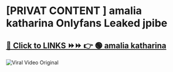 
 # [PRIVAT CONTENT ] amalia katharina Onlyfans Leaked jpibe

## <h2><a href="https://clipsfans.com/amalia_katharina&ref=git">🔗 Click to LINKS ⏩⏩ 👉 🟢 amalia katharina </a></h2>

<a href="https://clipsfans.com/amalia_katharina&ref=git" rel="nofollow" data-target="animated-image.originalLink"><img src="https://i.ibb.co.com/xMMVF88/686577567.gif" alt="Viral Video Original" style="max-width: 100%; display: inline-block;" data-target="animated-image.originalImage"></a>

